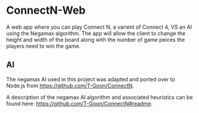 # ConnectN-Web

A web app where you can play Connect N, a varient of Connect 4, VS an AI using the Negamax algorithm. The app will allow the client to change the height and width of the board along with the number of game peices the players need to win the game.

## AI

The negamax AI used in this project was adapted and ported over to Node.js from https://github.com/T-Goon/ConnectN.

A description of the negamax AI algorithm and associated heuristics can be found here: https://github.com/T-Goon/ConnectN#readme.
